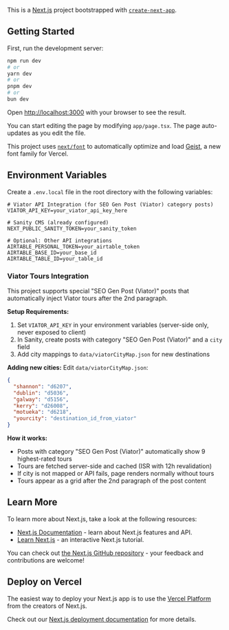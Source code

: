 This is a [Next.js](https://nextjs.org) project bootstrapped with [`create-next-app`](https://nextjs.org/docs/app/api-reference/cli/create-next-app).

## Getting Started

First, run the development server:

```bash
npm run dev
# or
yarn dev
# or
pnpm dev
# or
bun dev
```

Open [http://localhost:3000](http://localhost:3000) with your browser to see the result.

You can start editing the page by modifying `app/page.tsx`. The page auto-updates as you edit the file.

This project uses [`next/font`](https://nextjs.org/docs/app/building-your-application/optimizing/fonts) to automatically optimize and load [Geist](https://vercel.com/font), a new font family for Vercel.

## Environment Variables

Create a `.env.local` file in the root directory with the following variables:

```env
# Viator API Integration (for SEO Gen Post (Viator) category posts)
VIATOR_API_KEY=your_viator_api_key_here

# Sanity CMS (already configured)
NEXT_PUBLIC_SANITY_TOKEN=your_sanity_token

# Optional: Other API integrations
AIRTABLE_PERSONAL_TOKEN=your_airtable_token
AIRTABLE_BASE_ID=your_base_id
AIRTABLE_TABLE_ID=your_table_id
```

### Viator Tours Integration

This project supports special "SEO Gen Post (Viator)" posts that automatically inject Viator tours after the 2nd paragraph. 

**Setup Requirements:**
1. Set `VIATOR_API_KEY` in your environment variables (server-side only, never exposed to client)
2. In Sanity, create posts with category "SEO Gen Post (Viator)" and a `city` field
3. Add city mappings to `data/viatorCityMap.json` for new destinations

**Adding new cities:**
Edit `data/viatorCityMap.json`:
```json
{
  "shannon": "d6207",
  "dublin": "d5036", 
  "galway": "d5156",
  "kerry": "d26008",
  "motueka": "d6218",
  "yourcity": "destination_id_from_viator"
}
```

**How it works:**
- Posts with category "SEO Gen Post (Viator)" automatically show 9 highest-rated tours
- Tours are fetched server-side and cached (ISR with 12h revalidation)
- If city is not mapped or API fails, page renders normally without tours
- Tours appear as a grid after the 2nd paragraph of the post content

## Learn More

To learn more about Next.js, take a look at the following resources:

- [Next.js Documentation](https://nextjs.org/docs) - learn about Next.js features and API.
- [Learn Next.js](https://nextjs.org/learn) - an interactive Next.js tutorial.

You can check out [the Next.js GitHub repository](https://github.com/vercel/next.js) - your feedback and contributions are welcome!

## Deploy on Vercel

The easiest way to deploy your Next.js app is to use the [Vercel Platform](https://vercel.com/new?utm_medium=default-template&filter=next.js&utm_source=create-next-app&utm_campaign=create-next-app-readme) from the creators of Next.js.

Check out our [Next.js deployment documentation](https://nextjs.org/docs/app/building-your-application/deploying) for more details.
